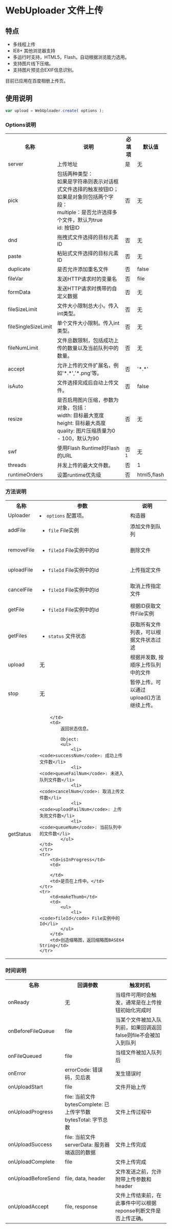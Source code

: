 WebUploader 文件上传
========

## 特点

* 多线程上传
* IE8+ 其他浏览器支持
* 多运行时支持，HTML5，Flash。自动根据浏览能力选用。
* 支持图片线下压缩。
* 支持图片预览合EXIF信息识别。

目前已应用在百度相册上传页。

## 使用说明

```javascript
var upload = WebUploader.create( options );
```

### Options说明
<table>
    <tr>
        <th>名称</th><th>说明</th><th>必填项</th><th>默认值</th>
    </tr>
    <tr>
        <td>server</td>
        <td>上传地址</td>
        <td>是</td>
        <td>无</td>
    </tr>
    <tr>
        <td>pick</td>
        <td>
            包括两种类型：<br>
            如果是字符串则表示对话框式文件选择的触发按钮ID；<br>
            如果是对象则包括两个字段：<br>
                multiple：是否允许选择多个文件，默认为true<br>
                id: 按钮ID
        </td>
        <td>否</td>
        <td>无</td>
    </tr>
    <tr>
        <td>dnd</td>
        <td>拖拽式文件选择的目标元素ID</td>
        <td>否</td>
        <td>无</td>
    </tr>
    <tr>
        <td>paste</td>
        <td>粘贴式文件选择的目标元素ID</td>
        <td>否</td>
        <td>无</td>
    </tr>
    <tr>
        <td>duplicate</td>
        <td>是否允许添加重名文件</td>
        <td>否</td>
        <td>false</td>
    </tr>
    <tr>
        <td>fileVar</td>
        <td>发送HTTP请求时的变量名</td>
        <td>否</td>
        <td>file</td>
    </tr>
    <tr>
        <td>formData</td>
        <td>发送HTTP请求时携带的自定义数据</td>
        <td>否</td>
        <td>无</td>
    </tr>
    <tr>
        <td>fileSizeLimit</td>
        <td>文件大小限制总大小。传入int类型。</td>
        <td>否</td>
        <td>无</td>
    </tr>
    <tr>
        <td>fileSingleSizeLimit</td>
        <td>单个文件大小限制。传入int类型。</td>
        <td>否</td>
        <td>无</td>
    </tr>
    <tr>
        <td>fileNumLimit</td>
        <td>文件总数限制，包括成功上传的数量以及当前队列中的数量。</td>
        <td>否</td>
        <td>无</td>
    </tr>
    <tr>
        <td>accept</td>
        <td>允许上传的文件扩展名，例如'*.*','*.png'等。</td>
        <td>否</td>
        <td>'*.*'</td>
    </tr>
    <tr>
        <td>isAuto</td>
        <td>文件选择完成后自动上传文件。</td>
        <td>否</td>
        <td>false</td>
    </tr>
    <tr>
        <td>resize</td>
        <td>
        是否启用图片压缩，参数为对象，包括：<br>
        width: 目标最大宽度<br>
        height: 目标最大高度<br>
        quality: 图片压缩质量为0 - 100，默认为90
        </td>
        <td>否</td>
        <td>无</td>
    </tr>
    <tr>
        <td>swf</td>
        <td>使用Flash Runtime时Flash的URL</td>
        <td>否<sup>1</sup></td>
        <td>无</td>
    </tr>
    <tr>
        <td>threads</td>
        <td>并发上传的最大文件数。</td>
        <td>否</td>
        <td>1</td>
    </tr>
    <tr>
        <td>runtimeOrders</td>
        <td>设置runtime优先级</td>
        <td>否</td>
        <td>html5,flash</td>
    </tr>
</table>

### 方法说明
<table>
    <tr>
        <th>名称</th><th>参数</th><th>说明</th>
    </tr>
    <tr>
        <td>Uploader</td>
        <td>
            <li><code>options</code> 配置项。</li>
        </td>
        <td>构造器</td>
    </tr>
    <tr>
        <td>addFile</td>
        <td>
            <ul>
                <li><code>file</code> File实例</li>
            </ul>
        </td>
        <td>添加文件到队列</td>
    </tr>
    <tr>
        <td>removeFile</td>
        <td>
            <ul>
                <li><code>fileId</code> File实例中的Id</li>
            </ul>
        </td>
        <td>删除文件</td>
    </tr>
    <tr>
        <td>uploadFile</td>
        <td>
            <ul>
                <li><code>fileId</code> File实例中的Id</li>
            </ul>
        </td>
        <td>上传指定文件</td>
    </tr>
    <tr>
        <td>cancelFile</td>
        <td>
            <ul>
                <li><code>fileId</code> File实例中的Id</li>
            </ul>
        </td>
        <td>取消上传指定文件</td>
    </tr>
    <tr>
        <td>getFile</td>
        <td>
            <ul>
                <li><code>fileId</code> File实例中的Id</li>
            </ul>
        </td>
        <td>根据ID获取文件File实例</td>
    </tr>
    <tr>
        <td>getFiles</td>
        <td>
            <ul>
                <li><code>status</code> 文件状态</li>
            </ul>
        </td>
        <td>获取所有文件列表，可以根据文件状态过滤</td>
    </tr>
    <tr>
        <td>upload</td>
        <td>
            无
        </td>
        <td>根据并发数, 按顺序上传队列中的文件</td>
    </tr>
    <tr>
        <td>stop</td>
        <td>
            无
        </td>
        <td>暂停上传。可以通过upload()方法继续上传。</td>
    </tr>
    <tr>
        <td>getStatus</td>
        <td>

        </td>
        <td>
            返回状态信息。

            Object:
            <ul>
                <li><code>successNum</code>: 成功上传文件数</li>
                <li><code>queueFailNum</code>: 未进入队列文件数</li>
                <li><code>cancelNum</code>: 取消上传文件数</li>
                <li><code>uploadFailNum</code>: 上传失败文件数</li>
                <li><code>queueNum</code>: 当前队列中的文件数</li>
            </ul>
    </td>
    </tr>
    <tr>
        <td>isInProgress</td>
        <td>

        </td>
        <td>是否在上传中。</td>
    </tr>
    <tr>
        <td>makeThumb</td>
        <td>
            <ul>
                <li><code>fileId</code> File实例中的Id</li>
            </ul>
        </td>
        <td>创造缩略图，返回缩略图BASE64 String</td>
    </tr>
</table>

### 时间说明
<table>
    <tr>
        <th>名称</th><th>回调参数</th><th>触发时机</th>
    </tr>
    <tr>
        <td>onReady</td><td>无</td><td>当组件可用时会触发，通常是在上传按钮初始化完成时</td>
    </tr>
    <tr>
        <td>onBeforeFileQueue</td><td>file</td><td>当某个文件被加入队列前，如果回调返回false则file不会被加入到队列</td>
    </tr>
    <tr>
        <td>onFileQueued</td><td>file</td><td>当组文件被加入队列后</td>
    </tr>
    <tr>
        <td>onError</td><td>errorCode: 错误码，见后表</td><td>发生错误时</td>
    </tr>
    <tr>
        <td>onUploadStart</td><td>file</td><td>文件开始上传</td>
    </tr>
    <tr>
        <td>onUploadProgress</td>
        <td>
            file: 当前文件<br>
            bytesComplete: 已上传字节数<br>
            bytesTotal: 字节总数
        </td>
        <td>文件上传过程中</td>
    </tr>
    <tr>
        <td>onUploadSuccess</td>
        <td>
            file: 当前文件<br>
            serverData: 服务器端返回的数据
        </td>
        <td>文件上传完成</td>
    </tr>
    <tr>
        <td>onUploadComplete</td><td>file</td><td>文件上传完成</td>
    </tr>
    <tr>
        <td>onUploadBeforeSend</td><td>file, data, header</td><td>文件发送之前，允许附带上传参数和header</td>
    </tr>
    <tr>
        <td>onUploadAccept</td><td>file, response</td><td>文件上传结束前，在此事件中可以根据reponse判断文件是否上传正确。</td>
    </tr>
</table>